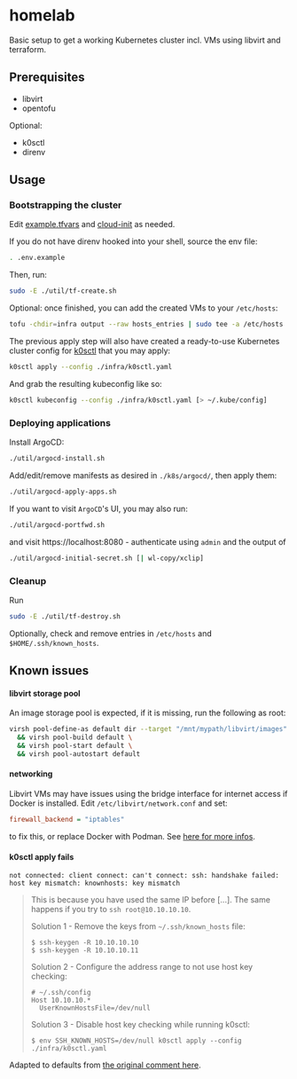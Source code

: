 # homelab

Basic setup to get a working Kubernetes cluster incl. VMs using libvirt and terraform.

## Prerequisites

- libvirt
- opentofu

Optional:

- k0sctl
- direnv

## Usage

### Bootstrapping the cluster

Edit [example.tfvars](./infra/example.tfvars) and [cloud-init](./infra/resources/cloud-init.yaml) as needed.

If you do not have direnv hooked into your shell, source the env file:

```bash
. .env.example
```

Then, run:

```bash
sudo -E ./util/tf-create.sh
```

Optional: once finished, you can add the created VMs to your `/etc/hosts`:

```bash
tofu -chdir=infra output --raw hosts_entries | sudo tee -a /etc/hosts
```

The previous apply step will also have created a ready-to-use Kubernetes cluster config for [k0sctl](https://github.com/k0sproject/k0sctl) that you may apply:

```bash
k0sctl apply --config ./infra/k0sctl.yaml
```

And grab the resulting kubeconfig like so:

```bash
k0sctl kubeconfig --config ./infra/k0sctl.yaml [> ~/.kube/config]
```

### Deploying applications

Install ArgoCD:

```bash
./util/argocd-install.sh
```

Add/edit/remove manifests as desired in `./k8s/argocd/`, then apply them:

```bash
./util/argocd-apply-apps.sh
```

If you want to visit `ArgoCD`'s UI, you may also run:

```bash
./util/argocd-portfwd.sh
```

and visit https://localhost:8080 - authenticate using `admin` and the output of

```bash
./util/argocd-initial-secret.sh [| wl-copy/xclip]
```

### Cleanup

Run 

```bash
sudo -E ./util/tf-destroy.sh
```

Optionally, check and remove entries in `/etc/hosts` and `$HOME/.ssh/known_hosts`.

## Known issues

#### libvirt storage pool

An image storage pool is expected, if it is missing, run the following as root:

```bash
virsh pool-define-as default dir --target "/mnt/mypath/libvirt/images" \
  && virsh pool-build default \
  && virsh pool-start default \
  && virsh pool-autostart default
```

#### networking

Libvirt VMs may have issues using the bridge interface for internet access if
Docker is installed. Edit `/etc/libvirt/network.conf` and set:
```ini
firewall_backend = "iptables"
```
to fix this, or replace Docker with Podman. See [here for more infos](https://bbs.archlinux.org/viewtopic.php?pid=2178694#p2178694).

#### k0sctl apply fails

```log
not connected: client connect: can't connect: ssh: handshake failed: host key mismatch: knownhosts: key mismatch
```

> This is because you have used the same IP before [...]. The same happens if you try to `ssh root@10.10.10.10`.
> 
> Solution 1 - Remove the keys from `~/.ssh/known_hosts` file:
>
> ```
> $ ssh-keygen -R 10.10.10.10
> $ ssh-keygen -R 10.10.10.11
>```
> 
> Solution 2 - Configure the address range to not use host key checking:
> 
> ```
> # ~/.ssh/config
> Host 10.10.10.*
>   UserKnownHostsFile=/dev/null
> ```
> 
> Solution 3 - Disable host key checking while running k0sctl:
>
> ```
> $ env SSH_KNOWN_HOSTS=/dev/null k0sctl apply --config ./infra/k0sctl.yaml
> ```

Adapted to defaults from [the original comment here](https://github.com/k0sproject/k0sctl/issues/445#issuecomment-1378680320).

